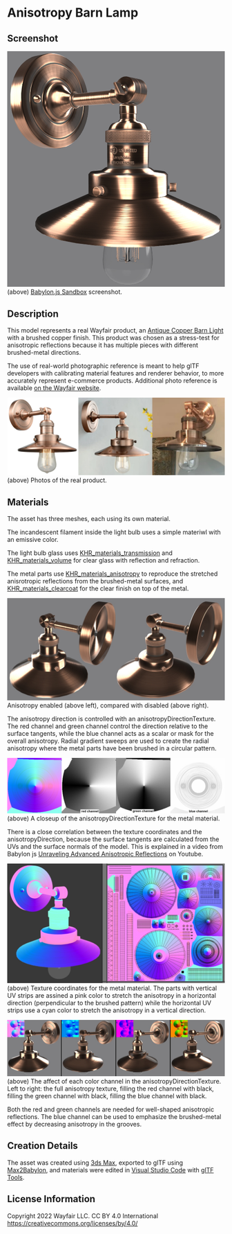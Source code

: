 # Anisotropy Barn Lamp

## Screenshot

![screenshot Babylon.js](screenshot/screenshot_Large.jpg)
(above) [Babylon.js Sandbox](https://github.khronos.org/glTF-Sample-Viewer-Release/) screenshot.

## Description

This model represents a real Wayfair product, an [Antique Copper Barn Light](https://www.wayfair.com/lighting/pdp/beachcrest-home-clintonpark-1-light-dimmable-barn-light-bkwt7725.html?piid=33004628) with a brushed copper finish. This product was chosen as a stress-test for anisotropic reflections because it has multiple pieces with different brushed-metal directions.

The use of real-world photographic reference is meant to help glTF developers with calibrating material features and renderer behavior, to more accurately represent e-commerce products. Additional photo reference is available [on the Wayfair website](https://www.wayfair.com/lighting/pdp/beachcrest-home-clintonpark-1-light-dimmable-barn-light-bkwt7725.html?piid=33004628).

![screenshot Babylon.js](screenshot/reference_Photos.jpg)
(above) Photos of the real product.

## Materials

The asset has three meshes, each using its own material. 

The incandescent filament inside the light bulb uses a simple materiwl with an emissive color.

The light bulb glass uses [KHR_materials_transmission](https://github.com/KhronosGroup/glTF/tree/master/extensions/2.0/Khronos/KHR_materials_transmission) and [KHR_materials_volume](https://github.com/KhronosGroup/glTF/tree/master/extensions/2.0/Khronos/KHR_materials_volume) for clear glass with reflection and refraction. 

The metal parts use [KHR_materials_anisotropy](https://github.com/KhronosGroup/glTF/pull/1798) to reproduce the stretched anisrotropic reflections from the brushed-metal surfaces, and [KHR_materials_clearcoat](https://github.com/KhronosGroup/glTF/tree/master/extensions/2.0/Khronos/KHR_materials_clearcoat) for the clear finish on top of the metal. 

![screenshot](screenshot/anisotropy_WithWithout.jpg)
Anisotropy enabled (above left), compared with disabled (above right).

The anisotropy direction is controlled with an anisotropyDirectionTexture. The red channel and green channel control the direction relative to the surface tangents, while the blue channel acts as a scalar or mask for the overall anisotropy. Radial gradient sweeps are used to create the radial anisotropy where the metal parts have been brushed in a circular pattern. 

![screenshot](screenshot/anisotropy_Channels.jpg)
(above) A closeup of the anisotropyDirectionTexture for the metal material.

There is a close correlation between the texture coordinates and the anisotropyDirection, because the surface tangents are calculated from the UVs and the surface normals of the model. This is explained in a video from Babylon js [Unraveling Advanced Anisotropic Reflections](https://www.youtube.com/watch?v=Zk0A5UzNLNw) on Youtube.

![screenshot](screenshot/anisotropy_TextureCoordinates.jpg)
(above) Texture coordinates for the metal material. The parts with vertical UV strips are assined a pink color to stretch the anisotropy in a horizontal direction (perpendicular to the brushed pattern) while the horizontal UV strips use a cyan color to stretch the anisotropy in a vertical direction.

![screenshot](screenshot/anisotropy_RemovingChannels.jpg)
(above) The affect of each color channel in the anisotropyDirectionTexture. Left to right: the full anisotropy texture, filling the red channel with black, filling the green channel with black, filling the blue channel with black. 

Both the red and green channels are needed for well-shaped anisotropic reflections. The blue channel can be used to emphasize the brushed-metal effect by decreasing anisotropy in the grooves.

## Creation Details

The asset was created using [3ds Max](https://www.autodesk.com/products/3ds-max), exported to glTF using [Max2Babylon](https://github.com/BabylonJS/Exporters#babylonjs-exporters), and materials were edited in [Visual Studio Code](https://code.visualstudio.com/) with [glTF Tools](https://github.com/AnalyticalGraphicsInc/gltf-vscode#gltf-tools-extension-for-visual-studio-code).


## License Information

Copyright 2022 Wayfair LLC. CC BY 4.0 International https://creativecommons.org/licenses/by/4.0/
